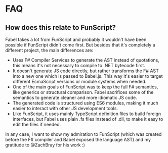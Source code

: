 # FAQ

## How does this relate to FunScript?

Fabel takes a lot from FunScript and probably it wouldn't have been possible if FunScript didn't come first.
But besides that it's completely a different project, the main differences are:

- Uses F# Compiler Services to generate the AST instead of quotations, this means it's not necessary to
  compile to .NET bytecode first.
- It doesn't generate JS code directly, but rather transforms the F# AST into a new one which is passed to
  Babel.js. This way it's easier to target different EcmaScript versions or module systems when needed. 
- One of the main goals of FunScript was to keep the full F# semantics, like generics or structural comparison.
  Fabel sacrifices some of the semantics to generate cleaner and more idiomatic JS code.
- The generated code is structured using ES6 modules, making it much easier to interact with other JS
  development tools.
- Like FunScript, it uses mainly TypeScript definition files to build foreign interfaces, but Fabel uses
  plain .fs files instead of .dll, to make it easy to edit the files if needed.
  
In any case, I want to show my admiration to FunScript (which was created before the F# compiler and Babel
exposed the language AST) and my gratitude to @ZachBray for his work :)